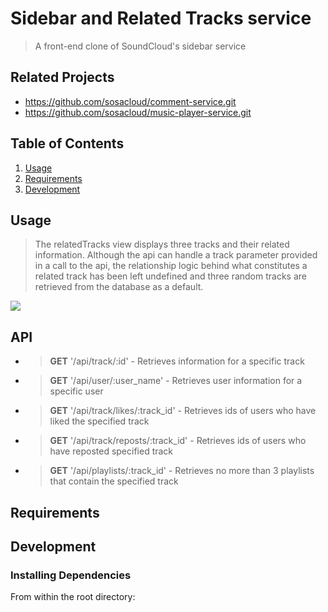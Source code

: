 # Sidebar and Related Tracks service

> A front-end clone of SoundCloud's sidebar service

## Related Projects

  - https://github.com/sosacloud/comment-service.git
  - https://github.com/sosacloud/music-player-service.git

## Table of Contents

1. [Usage](#Usage)
1. [Requirements](#requirements)
1. [Development](#development)

## Usage

> The relatedTracks view displays three tracks and their related information. Although the api can handle a track parameter provided in a call to the api, the relationship logic behind what constitutes a related track has been left undefined and three random tracks are retrieved from the database as a default.

![](sosaCloud.gif)

## API

* > **GET** '/api/track/:id' - Retrieves information for a specific track
* > **GET** '/api/user/:user_name' - Retrieves user information for a specific user
* > **GET** '/api/track/likes/:track_id' - Retrieves ids of users who have liked the specified track
* > **GET** '/api/track/reposts/:track_id' - Retrieves ids of users who have reposted specified track 
* > **GET** '/api/playlists/:track_id' - Retrieves no more than 3 playlists that contain the specified track


## Requirements



## Development

### Installing Dependencies

From within the root directory:


